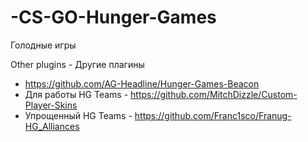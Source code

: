 # -CS-GO-Hunger-Games
Голодные игры

Other plugins - Другие плагины
- https://github.com/AG-Headline/Hunger-Games-Beacon
- Для работы HG Teams - https://github.com/MitchDizzle/Custom-Player-Skins
- Упрощенный HG Teams - https://github.com/Franc1sco/Franug-HG_Alliances
